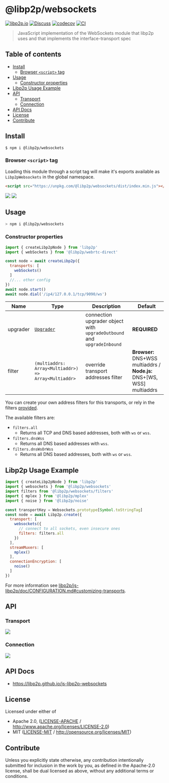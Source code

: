 # @libp2p/websockets <!-- omit in toc -->

[![libp2p.io](https://img.shields.io/badge/project-libp2p-yellow.svg?style=flat-square)](http://libp2p.io/)
[![Discuss](https://img.shields.io/discourse/https/discuss.libp2p.io/posts.svg?style=flat-square)](https://discuss.libp2p.io)
[![codecov](https://img.shields.io/codecov/c/github/libp2p/js-libp2p-websockets.svg?style=flat-square)](https://codecov.io/gh/libp2p/js-libp2p-websockets)
[![CI](https://img.shields.io/github/actions/workflow/status/libp2p/js-libp2p-websockets/js-test-and-release.yml?branch=master\&style=flat-square)](https://github.com/libp2p/js-libp2p-websockets/actions/workflows/js-test-and-release.yml?query=branch%3Amaster)

> JavaScript implementation of the WebSockets module that libp2p uses and that implements the interface-transport spec

## Table of contents <!-- omit in toc -->

- [Install](#install)
  - [Browser `<script>` tag](#browser-script-tag)
- [Usage](#usage)
  - [Constructor properties](#constructor-properties)
- [Libp2p Usage Example](#libp2p-usage-example)
- [API](#api)
  - [Transport](#transport)
  - [Connection](#connection)
- [API Docs](#api-docs)
- [License](#license)
- [Contribute](#contribute)

## Install

```console
$ npm i @libp2p/websockets
```

### Browser `<script>` tag

Loading this module through a script tag will make it's exports available as `Libp2pWebsockets` in the global namespace.

```html
<script src="https://unpkg.com/@libp2p/websockets/dist/index.min.js"></script>
```

[![](https://raw.githubusercontent.com/libp2p/interface-transport/master/img/badge.png)](https://github.com/libp2p/interface-transport)
[![](https://raw.githubusercontent.com/libp2p/interface-connection/master/img/badge.png)](https://github.com/libp2p/interface-connection)

## Usage

```sh
> npm i @libp2p/websockets
```

### Constructor properties

```js
import { createLibp2pNode } from 'libp2p'
import { webSockets } from '@libp2p/webrtc-direct'

const node = await createLibp2p({
  transports: [
    webSockets()
  ]
  //... other config
})
await node.start()
await node.dial('/ip4/127.0.0.1/tcp/9090/ws')
```

| Name     | Type                                                                                                                       | Description                                                            | Default                                                                 |
| -------- | -------------------------------------------------------------------------------------------------------------------------- | ---------------------------------------------------------------------- | ----------------------------------------------------------------------- |
| upgrader | [`Upgrader`](https://github.com/libp2p/js-libp2p-interfaces/tree/master/packages/libp2p-interfaces/src/transport#upgrader) | connection upgrader object with `upgradeOutbound` and `upgradeInbound` | **REQUIRED**                                                            |
| filter   | `(multiaddrs: Array<Multiaddr>) => Array<Multiaddr>`                                                                       | override transport addresses filter                                    | **Browser:** DNS+WSS multiaddrs / **Node.js:** DNS+[WS, WSS] multiaddrs |

You can create your own address filters for this transports, or rely in the filters [provided](./src/filters.js).

The available filters are:

- `filters.all`
  - Returns all TCP and DNS based addresses, both with `ws` or `wss`.
- `filters.dnsWss`
  - Returns all DNS based addresses with `wss`.
- `filters.dnsWsOrWss`
  - Returns all DNS based addresses, both with `ws` or `wss`.

## Libp2p Usage Example

```js
import { createLibp2pNode } from 'libp2p'
import { websockets } from '@libp2p/websockets'
import filters from '@libp2p/websockets/filters'
import { mplex } from '@libp2p/mplex'
import { noise } from '@libp2p/noise'

const transportKey = Websockets.prototype[Symbol.toStringTag]
const node = await Libp2p.create({
  transport: [
    websockets({
      // connect to all sockets, even insecure ones
      filters: filters.all
    })
  ],
  streamMuxers: [
    mplex()
  ],
  connectionEncryption: [
    noise()
  ]
})
```

For more information see [libp2p/js-libp2p/doc/CONFIGURATION.md#customizing-transports](https://github.com/libp2p/js-libp2p/blob/master/doc/CONFIGURATION.md#customizing-transports).

## API

### Transport

[![](https://raw.githubusercontent.com/libp2p/interface-transport/master/img/badge.png)](https://github.com/libp2p/interface-transport)

### Connection

[![](https://raw.githubusercontent.com/libp2p/interface-connection/master/img/badge.png)](https://github.com/libp2p/interface-connection)

## API Docs

- <https://libp2p.github.io/js-libp2p-websockets>

## License

Licensed under either of

- Apache 2.0, ([LICENSE-APACHE](LICENSE-APACHE) / <http://www.apache.org/licenses/LICENSE-2.0>)
- MIT ([LICENSE-MIT](LICENSE-MIT) / <http://opensource.org/licenses/MIT>)

## Contribute

Unless you explicitly state otherwise, any contribution intentionally submitted for inclusion in the work by you, as defined in the Apache-2.0 license, shall be dual licensed as above, without any additional terms or conditions.
